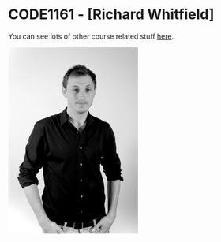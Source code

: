 # CODE1161 - [Richard Whitfield]

You can see lots of other course related stuff [here](https://notionparallax.co.uk/CODE1161).

![a photo of me](mugshot.png)
